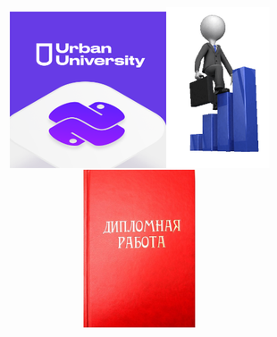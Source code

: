 <p align="center">
<img src = 'https://github.com/AlexandrKuznetsov1/DegreeProject/blob/master/Gifs/photo.png' width="280"><img src = 'https://github.com/AlexandrKuznetsov1/DegreeProject/blob/master/Gifs/568cae_342f7916c0b142d1bb7a7f2658496dec_mv2.gif' width="185"/><img src = 'https://github.com/AlexandrKuznetsov1/DegreeProject/blob/master/Gifs/X2JNe9rxCL4.jpg' width="200"/></p>
